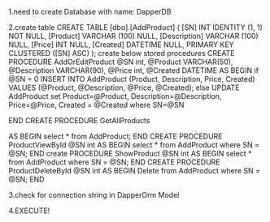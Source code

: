 1.need to create Database with name: DapperDB 

2.create table CREATE TABLE [dbo].[AddProduct] ( [SN] INT IDENTITY (1, 1) NOT NULL, [Product] VARCHAR (100) NULL, [Description] VARCHAR (100) NULL, [Price] INT NULL, [Created] DATETIME NULL, PRIMARY KEY CLUSTERED ([SN] ASC) );
create below stored procedures CREATE PROCEDURE AddOrEditProduct @SN int, @Product VARCHAR(50), @Description VARCHAR(90), @Price int, @Created DATETIME
AS BEGIN if @SN = 0 INSERT INTO AddProduct (Product, Description, Price, Created) VALUES (@Product, @Description, @Price, @Created); else UPDATE AddProduct set Product=@Product, Description=@Description, Price=@Price, Created = @Created where SN=@SN

END
CREATE PROCEDURE GetAllProducts

AS BEGIN select * from AddProduct; END
CREATE PROCEDURE ProductViewById @SN int AS BEGIN select * from AddProduct where SN = @SN; END
create PROCEDURE ShowProduct @SN int AS BEGIN select * from AddProduct where SN = @SN; END
CREATE PROCEDURE ProductDeleteById @SN int AS BEGIN Delete from AddProduct where SN = @SN; END

3.check for connection string in DapperOrm Model 

4.EXECUTE!
